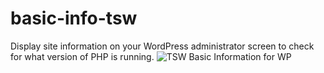 # basic-info-tsw
Display site information on your WordPress administrator screen to check for what version of PHP is running.
![TSW Basic Information for WP](images/Sreenshot_basicinfotsw.png "Info Plugin")
